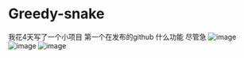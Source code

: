 # Greedy-snake 
我花4天写了一个小项目 第一个在发布的github
什么功能 尽管急
![image](https://github.com/user-attachments/assets/f20f18d5-f057-43d5-9007-49babd3ffc1f)
![image](https://github.com/user-attachments/assets/458f5218-a904-4387-ad39-25ff4125509d)
![image](https://github.com/user-attachments/assets/6bd2c84d-c5d2-4e9f-9494-10ef2ca7bb63)
